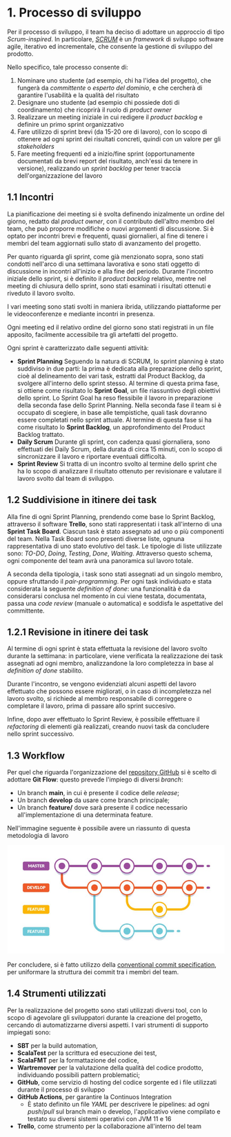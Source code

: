 # 1. Processo di sviluppo

Per il processo di sviluppo, il team ha deciso di adottare un approccio di tipo _Scrum-inspired_. In particolare,
[_SCRUM_](https://www.scrum.org/) è un _framework_ di sviluppo software agile, iterativo ed incrementale, che consente la gestione di sviluppo 
del prodotto.

Nello specifico, tale processo consente di:

1. Nominare uno studente (ad esempio, chi ha l'idea del progetto), che fungerà da _committente_ o _esperto del dominio_,
 e che cercherà di garantire l'usabilità e la qualità del risultato
2. Designare uno studente (ad esempio chi possiede doti di coordinamento) che ricoprirà il ruolo di _product owner_
3. Realizzare un meeting iniziale in cui redigere il _product backlog_ e definire un primo sprint organizzativo
4. Fare utilizzo di sprint brevi (da 15-20 ore di lavoro), con lo scopo di ottenere ad ogni sprint dei risultati 
concreti, quindi con un valore per gli _stakeholders_
5. Fare meeting frequenti ed a inizio/fine sprint (opportunamente documentati da brevi report del risultato, 
anch'essi da tenere in versione), realizzando un _sprint backlog_ per tener traccia dell'organizzazione del lavoro

## 1.1 Incontri

La pianificazione dei meeting si è svolta definendo inizalmente un ordine del giorno, redatto dal _product owner_, 
con il contributo dell'altro membro del team, che può proporre modifiche o nuovi argomenti di discussione.
Si è optato per incontri brevi e frequenti, quasi giornalieri, al fine di tenere i membri del team aggiornati sullo 
stato di avanzamento del progetto.

Per quanto riguarda gli sprint, come già menzionato sopra, sono stati condotti nell'arco di una settimana lavorativa
 e sono stati oggetto di discussione in incontri all'inizio e alla fine del periodo.
Durante l'incontro iniziale dello sprint, si è definito il _product backlog_ relativo, mentre nel meeting di chiusura 
dello sprint, sono stati esaminati i risultati ottenuti e riveduto il lavoro svolto.

I vari meeting sono stati svolti in maniera ibrida, utilizzando piattaforme per le videoconferenze e mediante incontri
in presenza.

Ogni meeting ed il relativo ordine del giorno sono stati registrati in un file apposito, facilmente accessibile
tra gli artefatti del progetto.

Ogni sprint è caratterizzato dalle seguenti attività:

- **Sprint Planning** 
Seguendo la natura di SCRUM, lo sprint planning è stato suddiviso in due parti: la prima è dedicata alla 
preparazione dello sprint, cioè al delineamento dei vari task, estratti dal Product Backlog, da svolgere all'interno 
dello sprint stesso. Al termine di questa prima fase, si ottiene come risultato lo **Sprint Goal**, un file riassuntivo 
degli obiettivi dello sprint. 
Lo Sprint Goal ha reso flessibile il lavoro in preparazione della seconda fase dello Sprint Planning.
Nella seconda fase il team si è occupato di scegiere, in base alle tempistiche, quali task dovranno essere completati 
nello sprint attuale. Al termine di questa fase si ha come risultato lo **Sprint Backlog**, un approfondimento del 
Product Backlog trattato.
- **Daily Scrum**
Durante gli sprint, con cadenza quasi giornaliera, sono effettuati dei Daily Scrum, della durata di circa 15 minuti, 
con lo scopo di sincronizzare il lavoro e riportare eventuali difficoltà.
- **Sprint Review**
Si tratta di un incontro svolto al termine dello sprint che ha lo scopo di analizzare il risultato ottenuto per revisionare 
e valutare il lavoro svolto dal team di sviluppo.

## 1.2 Suddivisione in itinere dei task

Alla fine di ogni Sprint Planning, prendendo come base lo Sprint Backlog, attraverso il software **Trello**, sono stati 
rappresentati i task all'interno di una **Sprint Task Board**. Ciascun task è stato assegnato ad uno o più componenti del 
team.
Nella Task Board sono presenti diverse liste, ognuna rappresentativa di uno stato evolutivo del task.
Le tipologie di liste utilizzate sono: _TO-DO_, _Doing_, _Testing_, _Done_, _Waiting_.
Attraverso questo schema, ogni componente del team avrà una panoramica sul lavoro totale.

A seconda della tipologia, i task sono stati assegnati ad un singolo membro, oppure sfruttando il _pair-programming_.
Per ogni task individuato e stata considerata la seguente _definition of done_: una funzionalità è da considerarsi 
conclusa nel momento in cui viene testata, documentata, passa una _code review_ (manuale o automatica) e soddisfa le 
aspettative del committente.

## 1.2.1 Revisione in itinere dei task

Al termine di ogni sprint è stata effettuata la revisione del lavoro svolto durante la settimana: in particolare, viene 
verificata la realizzazione dei task assegnati ad ogni membro, analizzandone la loro completezza in base al _definition 
of done_ stabilito.

Durante l'incontro, se vengono evidenziati alcuni aspetti del lavoro effettuato che possono essere migliorati, o in caso 
di incompletezza nel lavoro svolto, si richiede al membro responsabile di correggere o completare il lavoro, prima di 
passare allo sprint succesivo.

Infine, dopo aver effettuato lo Sprint Review, è possibile effettuare il _refactoring_ di elementi già realizzati, creando 
nuovi task da concludere nello sprint successivo.

## 1.3 Workflow

Per quel che riguarda l'organizzazione del [repository GitHub](https://github.com/AuroraLaghi/PPS-22-duckgame) si è 
scelto di adottare **Git Flow**: questo prevede l'impiego di diversi _branch_:

- Un branch **main**, in cui è presente il codice delle _release_;
- Un branch **develop** da usare come branch principale;
- Un branch **feature/<nome-feature>** dove sarà presente il codice necessario all'implementazione di una determinata 
feature.

Nell'immagine seguente è possibile avere un riassunto di questa metodologia di lavoro

![Git Flow Workflow](../img/gitflow.jpg)

Per concludere, si è fatto utilizzo della [conventional commit specification](https://www.conventionalcommits.org/en/v1.0.0/), 
per uniformare la struttura dei commit tra i membri del team.

## 1.4 Strumenti utilizzati

Per la realizzazione del progetto sono stati utilizzati diversi tool, con lo scopo di agevolare gli sviluppatori durante 
la creazione del progetto, cercando di automatizzarne diversi aspetti.
I vari strumenti di supporto impiegati sono:

- **SBT** per la build automation,
- **ScalaTest** per la scrittura ed esecuzione dei test,
- **ScalaFMT** per la formattazione del codice,
- **Wartremover** per la valutazione della qualità del codice prodotto, individuando possibili pattern problematici;
- **GitHub**, come servizio di hosting del codice sorgente ed i file utilizzati durante il processo di sviluppo
- **GitHub Actions**, per garantire la Continuos Integration
  - È stato definito un file _YAML_ per descrivere le pipelines: ad ogni _push_/_pull_ sul branch main o develop, 
  l'applicativo viene compilato e testato su diversi sistemi operativi con JVM 11 e 16
- **Trello**, come strumento per la collaborazione all'interno del team
